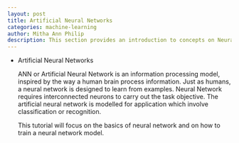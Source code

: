 ```yaml
---
layout: post
title: Artificial Neural Networks
categories: machine-learning
author: Mitha Ann Philip
description: This section provides an introduction to concepts on Neural Network.
---
```





- Artificial Neural Networks

  ANN or Artificial Neural Network is an information processing model, inspired by the way a human brain process information. Just as humans, a neural network is designed to learn from examples. Neural Network requires interconnected neurons to carry out the task objective. The artificial neural network is modelled for application which involve classification or recognition. 
  
  This tutorial will focus on the basics of neural network and on how to train a neural network model.

